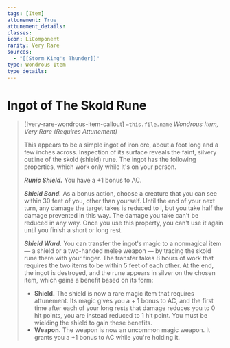 ```yaml
---
tags: [Item]
attunement: True
attunement_details: 
classes: 
icon: LiComponent
rarity: Very Rare
sources:
  - "[[Storm King's Thunder]]"
type: Wondrous Item
type_details: 
---
```

# Ingot of The Skold Rune
>[!very-rare-wondrous-item-callout] `=this.file.name`
>*Wondrous Item, Very Rare (Requires Attunement)*
>
>This appears to be a simple ingot of iron ore, about a foot long and a few inches across. Inspection of its surface reveals the faint, silvery outline of the skold (shield) rune. The ingot has the following properties, which work only while it's on your person.
>
>***Runic Shield.*** You have a +1 bonus to AC.
>
>***Shield Bond.*** As a bonus action, choose a creature that you can see within 30 feet of you, other than yourself. Until the end of your next turn, any damage the target takes is reduced to l, but you take half the damage prevented in this way. The damage you take can't be reduced in any way. Once you use this property, you can't use it again until you finish a short or long rest.
>
>***Shield Ward.*** You can transfer the ingot's magic to a nonmagical item — a shield or a two-handed melee weapon — by tracing the skold rune there with your finger. The transfer takes 8 hours of work that requires the two items to be within 5 feet of each other. At the end, the ingot is destroyed, and the rune appears in silver on the chosen item, which gains a benefit based on its form:
>
>* **Shield.** The shield is now a rare magic item that requires attunement. Its magic gives you a + 1 bonus to AC, and the first time after each of your long rests that damage reduces you to 0 hit points, you are instead reduced to 1 hit point. You must be wielding the shield to gain these benefits.
>* **Weapon.** The weapon is now an uncommon magic weapon. It grants you a +1 bonus to AC while you're holding it.
>
>
